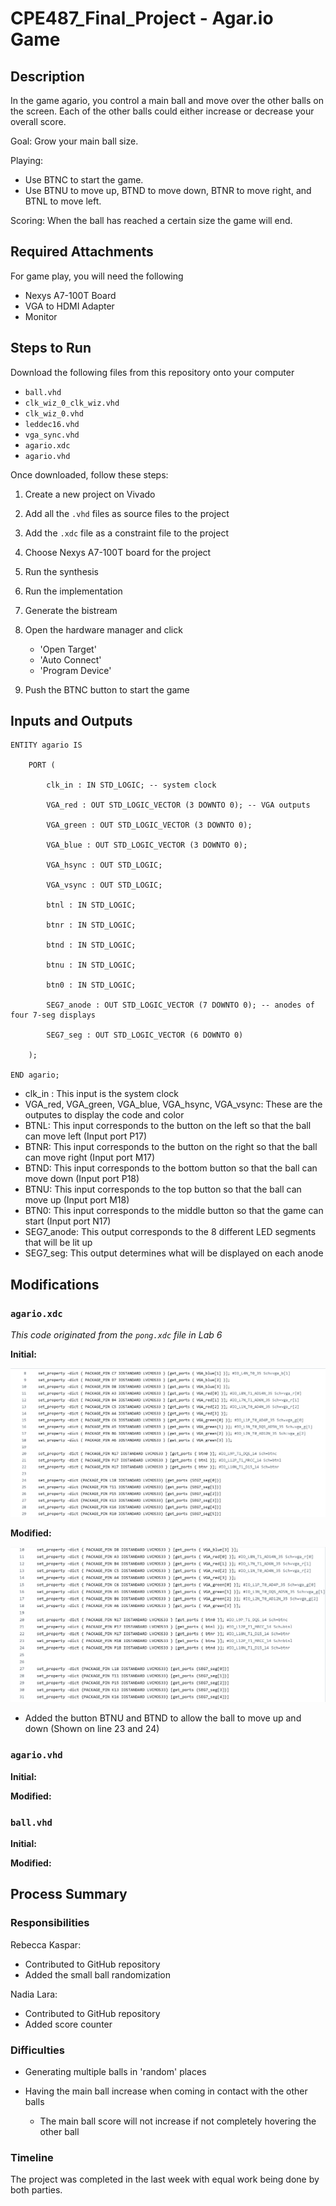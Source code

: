 # CPE487_Final_Project - Agar.io Game 
## Description
In the game agario, you control a main ball and move over the other balls on the screen. Each of the other balls could either increase or decrease your overall score. 

Goal: Grow your main ball size. 

Playing: 
  - Use BTNC to start the game.
  - Use BTNU to move up, BTND to move down, BTNR to move right, and BTNL to move left.
    
Scoring: When the ball has reached a certain size the game will end.

## Required Attachments
For game play, you will need the following
- Nexys A7-100T Board
- VGA to HDMI Adapter
- Monitor

## Steps to Run
Download the following files from this repository onto your computer
- `ball.vhd`
- `clk_wiz_0_clk_wiz.vhd`
- `clk_wiz_0.vhd`
- `leddec16.vhd`
- `vga_sync.vhd`
- `agario.xdc`
- `agario.vhd`

Once downloaded, follow these steps:
1. Create a new project on Vivado
2. Add all the `.vhd` files as source files to the project
3. Add the `.xdc` file as a constraint file to the project
4. Choose Nexys A7-100T board for the project
5. Run the synthesis
6. Run the implementation
7. Generate the bistream
8. Open the hardware manager and click
   - 'Open Target'
   - 'Auto Connect'
   - 'Program Device'
     
9. Push the BTNC button to start the game

## Inputs and Outputs

```
ENTITY agario IS

    PORT (

        clk_in : IN STD_LOGIC; -- system clock

        VGA_red : OUT STD_LOGIC_VECTOR (3 DOWNTO 0); -- VGA outputs

        VGA_green : OUT STD_LOGIC_VECTOR (3 DOWNTO 0);

        VGA_blue : OUT STD_LOGIC_VECTOR (3 DOWNTO 0);

        VGA_hsync : OUT STD_LOGIC;

        VGA_vsync : OUT STD_LOGIC;

        btnl : IN STD_LOGIC;

        btnr : IN STD_LOGIC;

        btnd : IN STD_LOGIC;

        btnu : IN STD_LOGIC;

        btn0 : IN STD_LOGIC;

        SEG7_anode : OUT STD_LOGIC_VECTOR (7 DOWNTO 0); -- anodes of four 7-seg displays

        SEG7_seg : OUT STD_LOGIC_VECTOR (6 DOWNTO 0)

    );

END agario;
```

- clk_in : This input is the system clock
- VGA_red, VGA_green, VGA_blue, VGA_hsync, VGA_vsync: These are the outputes to display the code and color
- BTNL: This input corresponds to the button on the left so that the ball can move left (Input port P17)
- BTNR: This input corresponds to the button on the right so that the ball can move right (Input port M17)
- BTND: This input corresponds to the bottom button so that the ball can move down (Input port P18)
- BTNU: This input corresponds to the top button so that the ball can move up (Input port M18)
- BTN0: This input corresponds to the middle button so that the game can start (Input port N17)
- SEG7_anode: This output corresponds to the 8 different LED segments that will be lit up
- SEG7_seg: This output determines what will be displayed on each anode 

## Modifications

### `agario.xdc`
_This code originated from the `pong.xdc` file in Lab 6_

**Initial:**

![image](Images/Initial_Agario_Constraint.png)

**Modified:**

![image](Images/Modified_Agario_Constraint.png)

- Added the button BTNU and BTND to allow the ball to move up and down (Shown on line 23 and 24)

### `agario.vhd`

**Initial:**

**Modified:**

### `ball.vhd`

**Initial:**

**Modified:**


## Process Summary 

### Responsibilities

Rebecca Kaspar:
- Contributed to GitHub repository
- Added the small ball randomization

Nadia Lara:
- Contributed to GitHub repository
- Added score counter 

### Difficulties

- Generating multiple balls in 'random' places
  

- Having the main ball increase when coming in contact with the other balls
    - The main ball score will not increase if not completely hovering the other ball

### Timeline

The project was completed in the last week with equal work being done by both parties. 
